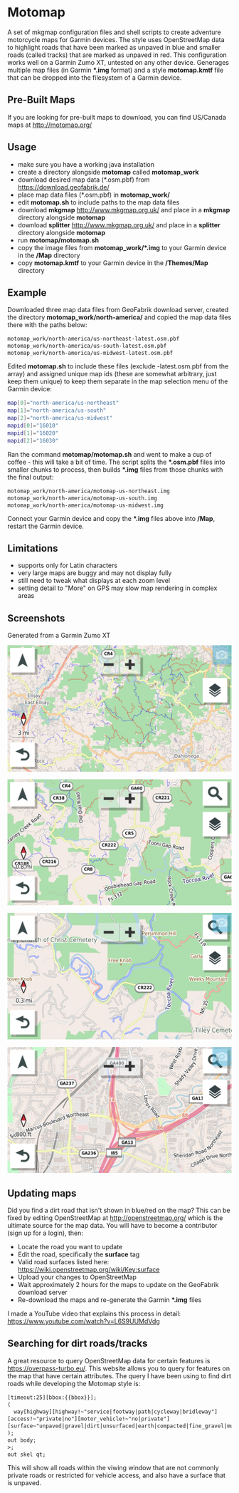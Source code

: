 # Motomap
A set of mkgmap configuration files and shell scripts to create adventure motorcycle maps for Garmin devices. The style uses OpenStreetMap data to highlight roads that have been marked as unpaved in blue and smaller roads (called tracks) that are marked as unpaved in red. This configuration works well on a Garmin Zumo XT, untested on any other device. Generages multiple map files (in Garmin **\*.img** format) and a style **motomap.kmtf** file that can be dropped into the filesystem of a Garmin device.

## Pre-Built Maps
If you are looking for pre-built maps to download, you can find US/Canada maps at http://motomap.org/

## Usage
* make sure you have a working java installation
* create a directory alongside **motomap** called **motomap_work**
* download desired map data (\*.osm.pbf) from https://download.geofabrik.de/
* place map data files (\*.osm.pbf) in **motomap_work/**
* edit **motomap.sh** to include paths to the map data files
* download **mkgmap** http://www.mkgmap.org.uk/ and place in a **mkgmap** directory alongside **motomap**
* download **splitter** http://www.mkgmap.org.uk/ and place in a **splitter** directory alongside **motomap**
* run **motomap/motomap.sh**
* copy the image files from **motomap_work/\*.img** to your Garmin device in the **/Map** directory
* copy **motomap.kmtf** to your Garmin device in the **/Themes/Map** directory

## Example
Downloaded three map data files from GeoFabrik download server, created the directory **motomap_work/north-america/** and copied the map data files there with the paths below:
```
motomap_work/north-america/us-northeast-latest.osm.pbf
motomap_work/north-america/us-south-latest.osm.pbf
motomap_work/north-america/us-midwest-latest.osm.pbf
```
Edited **motomap.sh** to include these files (exclude -latest.osm.pbf from the array) and assigned unique map ids (these are somewhat arbitrary, just keep them unique) to keep them separate in the map selection menu of the Garmin device:
``` bash
map[0]="north-america/us-northeast"
map[1]="north-america/us-south"
map[2]="north-america/us-midwest"
mapid[0]="16010"
mapid[1]="16020"
mapid[2]="16030"
```
Ran the command **motomap/motomap.sh** and went to make a cup of coffee - this will take a bit of time.  The script splits the **\*.osm.pbf** files into smaller chunks to process, then builds **\*.img** files from those chunks with the final output:
```
motomap_work/north-america/motomap-us-northeast.img
motomap_work/north-america/motomap-us-south.img
motomap_work/north-america/motomap-us-midwest.img
```
Connect your Garmin device and copy the **\*.img** files above into **/Map**, restart the Garmin device.

## Limitations
* supports only for Latin characters
* very large maps are buggy and may not display fully
* still need to tweak what displays at each zoom level
* setting detail to "More" on GPS may slow map rendering in complex areas

## Screenshots
Generated from a Garmin Zumo XT

![Image](https://github.com/markcushman/motomap/blob/master/screenshots/chattahoochee%20nf.png?raw=true)

![Image](https://github.com/markcushman/motomap/blob/master/screenshots/old%20dial%20road.png?raw=true)

![Image](https://github.com/markcushman/motomap/blob/master/screenshots/old%20dial%20road%20zoomed.png?raw=true)

![Image](https://github.com/markcushman/motomap/blob/master/screenshots/85%20and%20400.png?raw=true)

## Updating maps
Did you find a dirt road that isn't shown in blue/red on the map?  This can be fixed by editing OpenStreetMap at http://openstreetmap.org/ which is the ultimate source for the map data.  You will have to become a contributor (sign up for a login), then:
* Locate the road you want to update
* Edit the road, specifically the **surface** tag
* Valid road surfaces listed here: https://wiki.openstreetmap.org/wiki/Key:surface
* Upload your changes to OpenStreetMap
* Wait approximately 2 hours for the maps to update on the GeoFabrik download server
* Re-download the maps and re-generate the Garmin **\*.img** files

I made a YouTube video that explains this process in detail: https://www.youtube.com/watch?v=L6S9UUMdVdg

## Searching for dirt roads/tracks
A great resource to query OpenStreetMap data for certain features is https://overpass-turbo.eu/.  This website allows you to query for features on the map that have certain attributes.  The query I have been using to find dirt roads while developing the Motomap style is:
```
[timeout:25][bbox:{{bbox}}];
(
  way[highway][highway!~"service|footway|path|cycleway|bridleway"][access!~"private|no"][motor_vehicle!~"no|private"][surface~"unpaved|gravel|dirt|unsurfaced|earth|compacted|fine_gravel|mud|sand|ground"];
);
out body;
>;
out skel qt;
```
This will show all roads within the viwing window that are not commonly private roads or restricted for vehicle access, and also have a surface that is unpaved.
